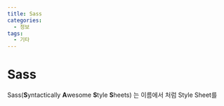 ```yaml
---
title: Sass
categories: 
  - 정보
tags: 
  - 기타
---
```

# Sass
Sass(**S**yntactically **A**wesome **S**tyle **S**heets) 는 이름에서 처럼 Style Sheet를 
<!--stackedit_data:
eyJoaXN0b3J5IjpbNzQ4MjE0MDY2LC02NjMzMjY0Ml19
-->